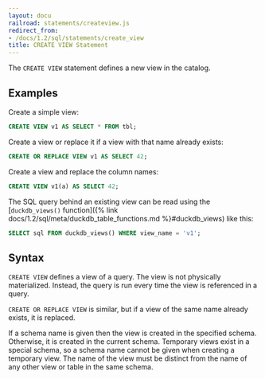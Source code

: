 ```yaml
---
layout: docu
railroad: statements/createview.js
redirect_from:
- /docs/1.2/sql/statements/create_view
title: CREATE VIEW Statement
---
```


The `CREATE VIEW` statement defines a new view in the catalog.

## Examples

Create a simple view:

```sql
CREATE VIEW v1 AS SELECT * FROM tbl;
```

Create a view or replace it if a view with that name already exists:

```sql
CREATE OR REPLACE VIEW v1 AS SELECT 42;
```

Create a view and replace the column names:

```sql
CREATE VIEW v1(a) AS SELECT 42;
```

The SQL query behind an existing view can be read using the [`duckdb_views()` function]({% link docs/1.2/sql/meta/duckdb_table_functions.md %}#duckdb_views) like this:

```sql
SELECT sql FROM duckdb_views() WHERE view_name = 'v1';
```

## Syntax

<div id="rrdiagram"></div>

`CREATE VIEW` defines a view of a query. The view is not physically materialized. Instead, the query is run every time the view is referenced in a query.

`CREATE OR REPLACE VIEW` is similar, but if a view of the same name already exists, it is replaced.

If a schema name is given then the view is created in the specified schema. Otherwise, it is created in the current schema. Temporary views exist in a special schema, so a schema name cannot be given when creating a temporary view. The name of the view must be distinct from the name of any other view or table in the same schema.

